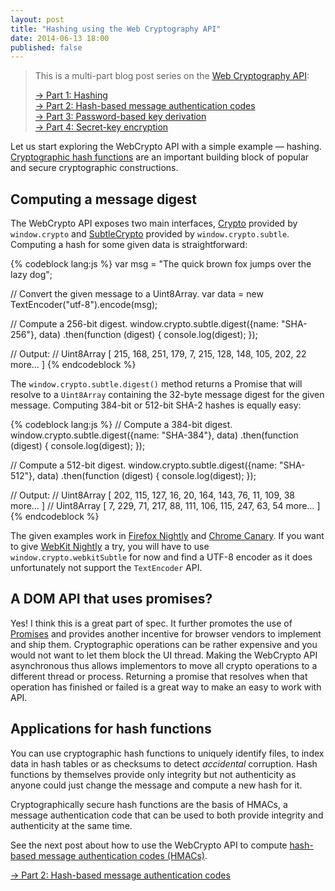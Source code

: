 ```yaml
---
layout: post
title: "Hashing using the Web Cryptography API"
date: 2014-06-13 18:00
published: false
---
```


> This is a multi-part blog post series on the [Web Cryptography API](http://www.w3.org/TR/WebCryptoAPI/):
>
> [→ Part 1: Hashing](/blog/2014/06/hashing-using-the-web-cryptography-api/)  
> [→ Part 2: Hash-based message authentication codes](/blog/2014/06/hash-based-message-authentication-codes-and-the-web-cryptography-api/)  
> [→ Part 3: Password-based key derivation](/blog/2014/06/password-based-key-derivation-using-the-web-cryptography-api/)  
> [→ Part 4: Secret-key encryption](/blog/2014/06/secret-key-encryption-using-the-web-cryptography-api/)  

Let us start exploring the WebCrypto API with a simple example — hashing.
[Cryptographic hash functions](https://en.wikipedia.org/wiki/Cryptographic_hash_function)
are an important building block of popular and secure cryptographic
constructions.

## Computing a message digest

The WebCrypto API exposes two main interfaces,
[Crypto](http://www.w3.org/TR/WebCryptoAPI/#crypto-interface)
provided by `window.crypto` and
[SubtleCrypto](http://www.w3.org/TR/WebCryptoAPI/#subtlecrypto-interface)
provided by `window.crypto.subtle`. Computing a hash for some given data is
straightforward:

{% codeblock lang:js %}
var msg = "The quick brown fox jumps over the lazy dog";

// Convert the given message to a Uint8Array.
var data = new TextEncoder("utf-8").encode(msg);

// Compute a 256-bit digest.
window.crypto.subtle.digest({name: "SHA-256"}, data)
  .then(function (digest) {
    console.log(digest);
  });

// Output:
// Uint8Array [ 215, 168, 251, 179, 7, 215, 128, 148, 105, 202, 22 more… ]
{% endcodeblock %}

The `window.crypto.subtle.digest()` method returns a Promise that will resolve
to a `Uint8Array` containing the 32-byte message digest for the given message.
Computing 384-bit or 512-bit SHA-2 hashes is equally easy:

{% codeblock lang:js %}
// Compute a 384-bit digest.
window.crypto.subtle.digest({name: "SHA-384"}, data)
  .then(function (digest) {
    console.log(digest);
  });

// Compute a 512-bit digest.
window.crypto.subtle.digest({name: "SHA-512"}, data)
  .then(function (digest) {
    console.log(digest);
  });

// Output:
// Uint8Array [ 202, 115, 127, 16, 20, 164, 143, 76, 11, 109, 38 more… ]
// Uint8Array [ 7, 229, 71, 217, 88, 111, 106, 115, 247, 63, 54 more… ]
{% endcodeblock %}

The given examples work in [Firefox Nightly](http://nightly.mozilla.org/) and
[Chrome Canary](http://www.google.com/chrome/browser/canary.html). If you want
to give [WebKit Nightly](http://nightly.webkit.org/) a try, you will have to
use `window.crypto.webkitSubtle` for now and find a UTF-8 encoder as it does
unfortunately not support the `TextEncoder` API.

## A DOM API that uses promises?

Yes! I think this is a great part of spec. It further promotes the use of
[Promises](https://github.com/domenic/promises-unwrapping) and provides another
incentive for browser vendors to implement and ship them. Cryptographic
operations can be rather expensive and you would not want to let them block
the UI thread. Making the WebCrypto API asynchronous thus allows implementors
to move all crypto operations to a different thread or process. Returning a
promise that resolves when that operation has finished or failed is a great way
to make an easy to work with API.

## Applications for hash functions

You can use cryptographic hash functions to uniquely identify files, to index
data in hash tables or as checksums to detect *accidental* corruption. Hash
functions by themselves provide only integrity but not authenticity as anyone
could just change the message and compute a new hash for it.

Cryptographically secure hash functions are the basis of HMACs, a message
authentication code that can be used to both provide integrity and
authenticity at the same time.

See the next post about how to use the WebCrypto API to compute
[hash-based message authentication codes (HMACs)](https://en.wikipedia.org/wiki/Hash-based_message_authentication_code).

[→ Part 2: Hash-based message authentication codes](/blog/2014/06/hash-based-message-authentication-codes-and-the-web-cryptography-api/)  
